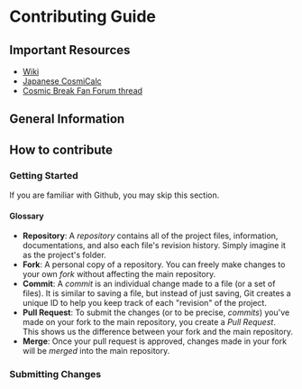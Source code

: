 # Contributing Guide

## Important Resources
- [Wiki](https://github.com/blead/cosmiccalc/wiki)
- [Japanese CosmiCalc](http://www17.atpages.jp/cosmicalc/code-web/)
- [Cosmic Break Fan Forum thread](http://www.cosmicbreakfanforum.com/t15375-#353114)

## General Information


## How to contribute

### Getting Started
If you are familiar with Github, you may skip this section.

#### Glossary
- **Repository**: A _repository_ contains all of the project files, information, documentations, and also each file's revision history. Simply imagine it as the project's folder.
- **Fork**: A personal copy of a repository. You can freely make changes to your own _fork_ without affecting the main repository.
- **Commit**: A _commit_ is an individual change made to a file (or a set of files). It is similar to saving a file, but instead of just saving, Git creates a unique ID to help you keep track of each "revision" of the project.
- **Pull Request**: To submit the changes (or to be precise, _commits_) you've made on your fork to the main repository, you create a _Pull Request_. This shows us the difference between your fork and the main repository.
- **Merge**: Once your pull request is approved, changes made in your fork will be _merged_ into the main repository.

### Submitting Changes
